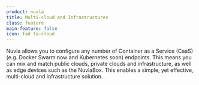 ```yaml
---
product: nuvla
title: Multi-cloud and Infrastructures
class: feature
main-feature: false
icon: fad fa-cloud
---
```


Nuvla allows you to configure any number of Container as a Service (CaaS) (e.g. Docker Swarm now and Kubernetes soon) endpoints. This means you can mix and match public clouds, private clouds and infrastructure, as well as edge devices such as the NuvlaBox. This enables a simple, yet effective, multi-cloud and infrastructure solution.
